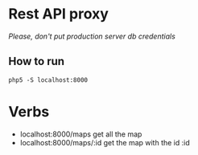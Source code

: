 # Rest API proxy

_Please, don't put production server db credentials_

## How to run
```
php5 -S localhost:8000
```

# Verbs
* localhost:8000/maps get all the map
* localhost:8000/maps/:id get the map with the id :id
